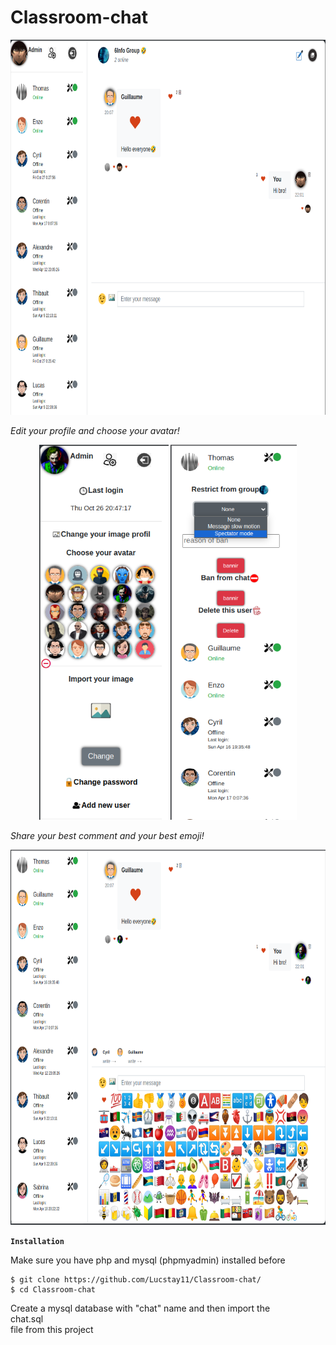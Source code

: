 # Classroom-chat
<p align="center">
  <img height="600" src="img/demo1.png">
</p>
<i align="center">Edit your profile and choose your avatar!</i>
<p align="center">
  <img height="600" src="img/demo2.png">
   <img height="600" src="img/demo3.png">
</p>
<i align="center">Share your best comment and your best emoji!</i>
<p align="center">
  <img height="600" src="img/demo4.png">
</p>

**`Installation`**

Make sure you have php and mysql (phpmyadmin) installed before

```
$ git clone https://github.com/Lucstay11/Classroom-chat/
$ cd Classroom-chat
```

Create a mysql database with "chat" name and then import the <br>chat.sql</br> file from this project


